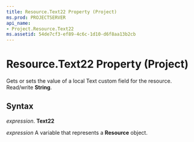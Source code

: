 ```yaml
---
title: Resource.Text22 Property (Project)
ms.prod: PROJECTSERVER
api_name:
- Project.Resource.Text22
ms.assetid: 54de7cf3-ef89-4c6c-1d10-d6f8aa13b2cb
---
```



# Resource.Text22 Property (Project)

Gets or sets the value of a local Text custom field for the resource. Read/write  **String**.


## Syntax

 _expression_. **Text22**

 _expression_ A variable that represents a **Resource** object.



